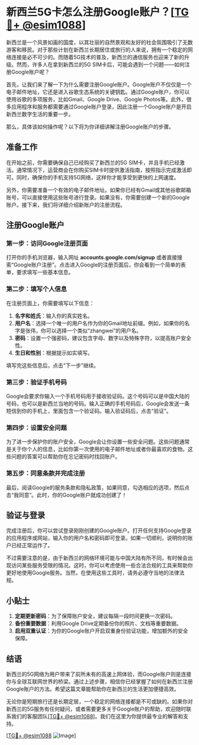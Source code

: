 # 新西兰5G卡怎么注册Google账户？[[TG💪+ @esim1088](https://t.me/s/esim1088)]

新西兰是一个风景如画的国度，以其壮丽的自然景观和友好的社会氛围吸引了无数游客和移民。对于那些计划在新西兰长期居住或旅行的人来说，拥有一个稳定的网络连接是必不可少的。而随着5G技术的普及，新西兰的通信服务也迎来了新的升级。然而，许多人在拿到新西兰的5G SIM卡后，可能会遇到一个问题——如何注册Google账户呢？

首先，让我们来了解一下为什么需要注册Google账户。Google账户不仅仅是一个电子邮件地址，它还是进入谷歌生态系统的关键钥匙。通过Google账户，你可以使用谷歌的多项服务，比如Gmail、Google Drive、Google Photos等。此外，很多应用程序和服务都需要通过Google账户登录，因此注册一个Google账户是开启新西兰数字生活的重要一步。

那么，具体该如何操作呢？以下将为你详细讲解注册Google账户的步骤。

## 准备工作

在开始之前，你需要确保自己已经购买了新西兰的5G SIM卡，并且手机已经激活。通常情况下，运营商会在你购买SIM卡时提供激活指南，按照指示完成激活即可。同时，确保你的手机支持5G网络，这样你才能享受到更快的上网速度。

另外，你需要准备一个有效的电子邮件地址。如果你已经有Gmail或其他谷歌邮箱账号，可以直接使用这些账号进行登录。如果没有，你需要创建一个新的Google账户。接下来，我们将详细介绍新账户的注册流程。

## 注册Google账户

### 第一步：访问Google注册页面

打开你的手机浏览器，输入网址 **accounts.google.com/signup** 或者直接搜索“Google账户注册”。点击进入Google的注册页面后，你会看到一个简单的表单，要求填写一些基本信息。

### 第二步：填写个人信息

在注册页面上，你需要填写以下信息：

1. **名字和姓氏**：输入你的真实姓名。
2. **用户名**：选择一个唯一的用户名作为你的Gmail地址前缀。例如，如果你的名字是张伟，你可以选择一个类似“zhangwei”的用户名。
3. **密码**：设置一个强密码，建议包含字母、数字以及特殊字符，以提高账户安全性。
4. **生日和性别**：根据提示如实填写。

填写完这些信息后，点击“下一步”继续。

### 第三步：验证手机号码

Google会要求你输入一个手机号码用于接收验证码。这个号码可以是中国大陆的号码，也可以是新西兰当地的号码。输入正确的手机号码后，Google会发送一条短信到你的手机上，里面包含一个验证码。输入验证码后，点击“验证”。

### 第四步：设置安全问题

为了进一步保护你的账户安全，Google会让你设置一些安全问题。这些问题通常是关于你个人的信息，比如你第一次使用的电子邮件地址或者你最喜欢的食物。这些问题的答案可以帮助你在忘记密码时找回账户。

### 第五步：同意条款并完成注册

最后，阅读Google的服务条款和隐私政策，如果同意，勾选相应的选项，然后点击“我同意”。此时，你的Google账户就成功创建了！

## 验证与登录

完成注册后，你可以尝试登录刚刚创建的Google账户。打开任何支持Google登录的应用程序或网站，输入你的用户名和密码即可登录。如果一切顺利，说明你的账户已经正常运作了。

不过需要注意的是，由于新西兰的网络环境可能与中国大陆有所不同，有时候会出现访问某些服务受限的情况。这时，你可以考虑使用一些合法合规的工具来帮助你更好地使用Google服务。当然，在使用这些工具时，请务必遵守当地的法律法规。

## 小贴士

1. **定期更新密码**：为了保障账户安全，建议每隔一段时间更换一次密码。
2. **备份重要数据**：利用Google Drive定期备份你的照片、文档等重要数据。
3. **启用双重认证**：为你的Google账户开启双重身份验证功能，增加额外的安全保障。

## 结语

新西兰的5G网络为用户带来了前所未有的高速上网体验，而Google账户则是连接你与全球互联网世界的桥梁。通过上述步骤，相信你已经掌握了如何在新西兰注册Google账户的方法。希望这篇文章能帮助你在新西兰的生活更加便捷高效。

无论你是短期旅行还是长期定居，一个稳定的网络连接都是不可或缺的。如果你对新西兰的5G服务有任何疑问，或者需要更多关于Google账户的帮助，欢迎随时联系我们的客服团队[[TG💪+ @esim1088](https://t.me/s/esim1088)]。我们在这里为你提供最专业的解答和支持。

[[TG💪+ @esim1088](https://t.me/s/esim1088) ![Image](https://i.postimg.cc/4NQfJmqS/Snipaste-2025-05-13-00-14-12.png)]